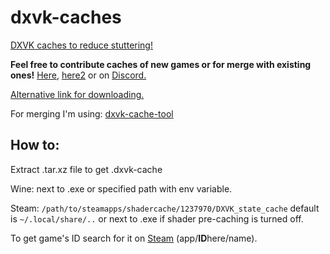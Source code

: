 # dxvk-caches
[DXVK caches to reduce stuttering!](https://github.com/doitsujin/dxvk#state-cache)

**Feel free to contribute caches of new games or for merge with existing ones!** [Here](https://github.com/begin-theadventure/dxvk-caches/issues/new), [here2](https://github.com/begin-theadventure/dxvk-caches/pulls) or on [Discord.](https://discord.gg/RsYQ4UPwth)

[Alternative link for downloading.](https://sam.nl.tab.digital/s/oZRKz5So2B8gbzY)

For merging I'm using: [dxvk-cache-tool](https://github.com/DarkTigrus/dxvk-cache-tool)

## **How to:**

Extract .tar.xz file to get .dxvk-cache

Wine:
next to .exe or specified path with env variable.

Steam: `/path/to/steamapps/shadercache/1237970/DXVK_state_cache` default is `~/.local/share/..` or next to .exe if shader pre-caching is turned off. 

To get game's ID search for it on [Steam](https://store.steampowered.com/search/) (app/**ID**here/name).
